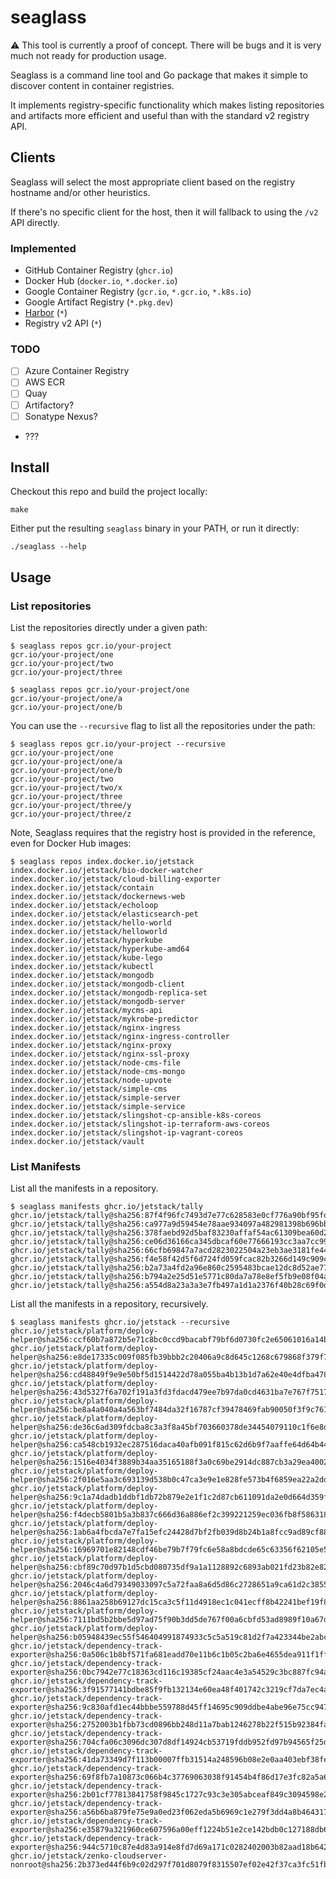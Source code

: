 # seaglass

⚠️ This tool is currently a proof of concept. There will be bugs and it is very
much not ready for production usage.

Seaglass is a command line tool and Go package that makes it simple to discover
content in container registries.

It implements registry-specific functionality which makes listing repositories
and artifacts more efficient and useful than with the standard v2 registry API.

## Clients

Seaglass will select the most appropriate client based on the registry hostname
and/or other heuristics.

If there's no specific client for the host, then it will fallback to using the
`/v2` API directly.

### Implemented

- GitHub Container Registry (`ghcr.io`)
- Docker Hub (`docker.io`, `*.docker.io`)
- Google Container Registry (`gcr.io`, `*.gcr.io`, `*.k8s.io`)
- Google Artifact Registry (`*.pkg.dev`)
- [Harbor](internal/v1/clients/harbor) (`*`)
- Registry v2 API (`*`)

### TODO

- [ ] Azure Container Registry
- [ ] AWS ECR
- [ ] Quay
- [ ] Artifactory?
- [ ] Sonatype Nexus?
- ???

## Install

Checkout this repo and build the project locally:

```shell
make
```

Either put the resulting `seaglass` binary in your PATH, or run it directly:

```shell
./seaglass --help
```

## Usage

### List repositories

List the repositories directly under a given path:

```shell
$ seaglass repos gcr.io/your-project
gcr.io/your-project/one
gcr.io/your-project/two
gcr.io/your-project/three
```

```shell
$ seaglass repos gcr.io/your-project/one
gcr.io/your-project/one/a
gcr.io/your-project/one/b
```

You can use the `--recursive` flag to list all the repositories under the path:

```shell
$ seaglass repos gcr.io/your-project --recursive
gcr.io/your-project/one
gcr.io/your-project/one/a
gcr.io/your-project/one/b
gcr.io/your-project/two
gcr.io/your-project/two/x
gcr.io/your-project/three
gcr.io/your-project/three/y
gcr.io/your-project/three/z
```

Note, Seaglass requires that the registry host is provided in the reference, even for
Docker Hub images:

```shell
$ seaglass repos index.docker.io/jetstack
index.docker.io/jetstack/bio-docker-watcher
index.docker.io/jetstack/cloud-billing-exporter
index.docker.io/jetstack/contain
index.docker.io/jetstack/dockernews-web
index.docker.io/jetstack/echoloop
index.docker.io/jetstack/elasticsearch-pet
index.docker.io/jetstack/hello-world
index.docker.io/jetstack/helloworld
index.docker.io/jetstack/hyperkube
index.docker.io/jetstack/hyperkube-amd64
index.docker.io/jetstack/kube-lego
index.docker.io/jetstack/kubectl
index.docker.io/jetstack/mongodb
index.docker.io/jetstack/mongodb-client
index.docker.io/jetstack/mongodb-replica-set
index.docker.io/jetstack/mongodb-server
index.docker.io/jetstack/mycms-api
index.docker.io/jetstack/mykrobe-predictor
index.docker.io/jetstack/nginx-ingress
index.docker.io/jetstack/nginx-ingress-controller
index.docker.io/jetstack/nginx-proxy
index.docker.io/jetstack/nginx-ssl-proxy
index.docker.io/jetstack/node-cms-file
index.docker.io/jetstack/node-cms-mongo
index.docker.io/jetstack/node-upvote
index.docker.io/jetstack/simple-cms
index.docker.io/jetstack/simple-server
index.docker.io/jetstack/simple-service
index.docker.io/jetstack/slingshot-cp-ansible-k8s-coreos
index.docker.io/jetstack/slingshot-ip-terraform-aws-coreos
index.docker.io/jetstack/slingshot-ip-vagrant-coreos
index.docker.io/jetstack/vault
```

### List Manifests

List all the manifests in a repository.

```shell
$ seaglass manifests ghcr.io/jetstack/tally
ghcr.io/jetstack/tally@sha256:87f4f96fc7493d7e77c628583e0cf776a90bf95fd83168e9c0e8fd6db5624656
ghcr.io/jetstack/tally@sha256:ca977a9d59454e78aae934097a482981398b696bb5d48de9992dd269bd2d6af1
ghcr.io/jetstack/tally@sha256:378faebd92d5baf83230affaf54ac61309bea60d23b38a83af97d6dd6656f5f1
ghcr.io/jetstack/tally@sha256:ce06d36166ca345dbcaf60e77666193cc3aa7cc99850fb8d03fca9e58efe72b1
ghcr.io/jetstack/tally@sha256:66cfb69847a7acd2823022504a23eb3ae3181fe44d4cb07aeb4f0f9c46095a94
ghcr.io/jetstack/tally@sha256:f4e58f42d5f6d724fd059fcac82b3266d149c909c24f822a936ff364547fba53
ghcr.io/jetstack/tally@sha256:b2a73a4fd2a96e860c2595483bcae12dc8d52ae7703eb46bd028a0ddd30066a8
ghcr.io/jetstack/tally@sha256:b794a2e25d51e5771c80da7a78e8ef5fb9e08f04aec2a7a98497dd25e05858fd
ghcr.io/jetstack/tally@sha256:a554d8a23a3a3e7fb497a1d1a2376f40b28c69f0d83aafa24c0531ec09cf37b3
```

List all the manifests in a repository, recursively.

```shell
$ seaglass manifests ghcr.io/jetstack --recursive
ghcr.io/jetstack/platform/deploy-helper@sha256:ccf60b7a872b5e71c8bc0ccd9bacabf79bf6d0730fc2e65061016a14bb3fabe9
ghcr.io/jetstack/platform/deploy-helper@sha256:e8de17335c009f085fb39bbb2c20406a9c8d645c1268c679868f379f78a0c1f3
ghcr.io/jetstack/platform/deploy-helper@sha256:cd48849f9e9e50bf5d1514422d78a055ba4b13b1d7a62e40e4dfba478f654940
ghcr.io/jetstack/platform/deploy-helper@sha256:43d5327f6a702f191a3fd3fdacd479ee7b97da0cd4631ba7e767f751772c3e82
ghcr.io/jetstack/platform/deploy-helper@sha256:be8a4a040a4a563bf7484da32f16787cf39478469fab90050f3f9c76134fa1ad
ghcr.io/jetstack/platform/deploy-helper@sha256:de36c6ad309fdcba8c3a3f8a45bf703660378de34454079110c1f6e8de6521fb
ghcr.io/jetstack/platform/deploy-helper@sha256:ca548cb1932ec287516daca40afb091f815c62d6b9f7aaffe64d64b4479633b7
ghcr.io/jetstack/platform/deploy-helper@sha256:1516e4034f3889b34aa35165188f3a0c69be2914dc887cb3a29ea400289744ef
ghcr.io/jetstack/platform/deploy-helper@sha256:2f016e5aa3c693139d538b0c47ca3e9e1e828fe573b4f6859ea22a2dd3fc8074
ghcr.io/jetstack/platform/deploy-helper@sha256:9c1a74dadb1ddbf1db72b879e2e1f1c2d87cb611091da2e0d664d359f554f29f
ghcr.io/jetstack/platform/deploy-helper@sha256:f4decb5801b5a3b837c666d36a886ef2c399221259ec036fb8f586318bea6b07
ghcr.io/jetstack/platform/deploy-helper@sha256:1ab6a4fbcda7e7fa15efc24428d7bf2fb039d8b24b1a8fcc9ad89cf8885c16ca
ghcr.io/jetstack/platform/deploy-helper@sha256:16969701e82148cdf46be79b7f79fc6e58a8bdcde65c63356f62105e5f40d914
ghcr.io/jetstack/platform/deploy-helper@sha256:cbf89c70d97b1d5cbd080735df9a1a1128892c6893ab021fd23b82e825090256
ghcr.io/jetstack/platform/deploy-helper@sha256:2046c4a6d79349033097c5a72faa8a6d5d86c2728651a9ca61d2c385554dc632
ghcr.io/jetstack/platform/deploy-helper@sha256:8861aa258b69127dc15ca3c5f11d4918ec1c041ecff8b42241bef19f824f10f4
ghcr.io/jetstack/platform/deploy-helper@sha256:7111bd5b2bbe5d97ad75f90b3dd5de767f00a6cbfd53ad8989f10a67d931334f
ghcr.io/jetstack/platform/deploy-helper@sha256:b05948439ec55f546404991874933c5c5a519c81d2f7a423344be2abce31ea3f
ghcr.io/jetstack/dependency-track-exporter@sha256:0a506c1b8bf571fa681eadd70e11b6c1b05c2ba6e4655dea911f1ff79e2f3223
ghcr.io/jetstack/dependency-track-exporter@sha256:0bc7942e77c18363cd116c19385cf24aac4e3a54529c3bc887fc94aeb1dc7f4b
ghcr.io/jetstack/dependency-track-exporter@sha256:3f91577141bdbe85f9fb132134e60ea48f401742c3219cf7da7ec4ac3a9508f6
ghcr.io/jetstack/dependency-track-exporter@sha256:9c830afd1ec44bbbe559788d45ff14695c909ddbe4abe96e75cc947f27662e1c
ghcr.io/jetstack/dependency-track-exporter@sha256:2752003b1fbb73cd0896bb248d11a7bab1246278b22f515b92384fa0126b3084
ghcr.io/jetstack/dependency-track-exporter@sha256:704cfa06c3096dc307d8df14924cb53719fddb952fd97b94565f25d19fa9a3b8
ghcr.io/jetstack/dependency-track-exporter@sha256:41da73349d7f113b00007ffb31514a248596b08e2e0aa403ebf38fed8ab6998a
ghcr.io/jetstack/dependency-track-exporter@sha256:69f8fb7a10873c066b4c37769063038f91454b4f86d17e3fc82a5a6a1e269a26
ghcr.io/jetstack/dependency-track-exporter@sha256:2b01cf77813841758f9845c1727c93c3e305abceaf849c3094598e2de4300d0d
ghcr.io/jetstack/dependency-track-exporter@sha256:a56b6ba879fe75e9a0ed23f062eda5b6969c1e279f3dd4a8b464317fbce56269
ghcr.io/jetstack/dependency-track-exporter@sha256:e35879a321960ce607596a00eff1224b51e2ce142bdb0c127188db60ec1cca0e
ghcr.io/jetstack/dependency-track-exporter@sha256:944c5710c87e4d83a914e8fd7d69a171c0282402003b82aad18b642c4e2bbcdd
ghcr.io/jetstack/zenko-cloudserver-nonroot@sha256:2b373ed44f6b9c02d297f701d8079f8315507ef02e42f37ca3fc51fbea90c1be
```
